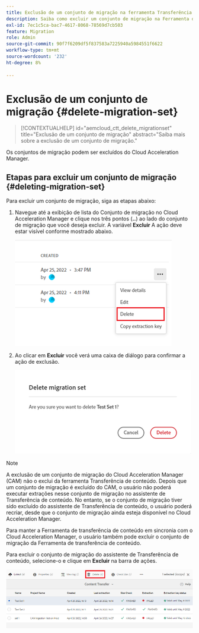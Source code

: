 ```yaml
---
title: Exclusão de um conjunto de migração na ferramenta Transferência de conteúdo
description: Saiba como excluir um conjunto de migração na Ferramenta de transferência de conteúdo.
exl-id: 7ec1c5ca-bac7-4617-8068-78569d7cb503
feature: Migration
role: Admin
source-git-commit: 90f7f6209df5f837583a7225940a5984551f6622
workflow-type: tm+mt
source-wordcount: '232'
ht-degree: 8%

---
```


# Exclusão de um conjunto de migração {#delete-migration-set}

>[!CONTEXTUALHELP]
>id="aemcloud_ctt_delete_migrationset"
>title="Exclusão de um conjunto de migração"
>abstract="Saiba mais sobre a exclusão de um conjunto de migração."

Os conjuntos de migração podem ser excluídos do Cloud Acceleration Manager.

## Etapas para excluir um conjunto de migração {#deleting-migration-set}

Para excluir um conjunto de migração, siga as etapas abaixo:

1. Navegue até a exibição de lista do Conjunto de migração no Cloud Acceleration Manager e clique nos três pontos (**..**) ao lado do conjunto de migração que você deseja excluir. A variável **Excluir** A ação deve estar visível conforme mostrado abaixo.

   ![imagem](/help/journey-migration/content-transfer-tool/assets-ctt/migration-delete1.png)

1. Ao clicar em **Excluir** você verá uma caixa de diálogo para confirmar a ação de exclusão.

   ![imagem](/help/journey-migration/content-transfer-tool/assets-ctt/migration-delete2.png)

>[!NOTE]
>
>A exclusão de um conjunto de migração do Cloud Acceleration Manager (CAM) não o exclui da ferramenta Transferência de conteúdo. Depois que um conjunto de migração é excluído do CAM, o usuário não poderá executar extrações nesse conjunto de migração no assistente de Transferência de conteúdo. No entanto, se o conjunto de migração tiver sido excluído do assistente de Transferência de conteúdo, o usuário poderá recriar, desde que o conjunto de migração ainda esteja disponível no Cloud Acceleration Manager.
>
>Para manter a Ferramenta de transferência de conteúdo em sincronia com o Cloud Acceleration Manager, o usuário também pode excluir o conjunto de migração da Ferramenta de transferência de conteúdo.

Para excluir o conjunto de migração do assistente de Transferência de conteúdo, selecione-o e clique em **Excluir** na barra de ações.

![imagem](/help/journey-migration/content-transfer-tool/assets-ctt/cttcam27.png)
